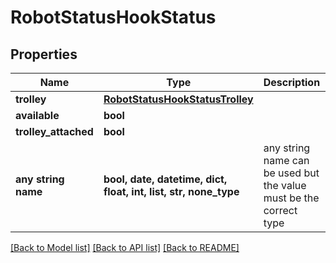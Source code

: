 # RobotStatusHookStatus


## Properties
Name | Type | Description | Notes
------------ | ------------- | ------------- | -------------
**trolley** | [**RobotStatusHookStatusTrolley**](RobotStatusHookStatusTrolley.md) |  | [optional] 
**available** | **bool** |  | [optional] 
**trolley_attached** | **bool** |  | [optional] 
**any string name** | **bool, date, datetime, dict, float, int, list, str, none_type** | any string name can be used but the value must be the correct type | [optional]

[[Back to Model list]](../README.md#documentation-for-models) [[Back to API list]](../README.md#documentation-for-api-endpoints) [[Back to README]](../README.md)



